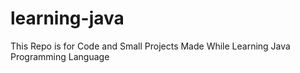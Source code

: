 # learning-java
This Repo is for Code and Small Projects Made While Learning Java Programming Language
